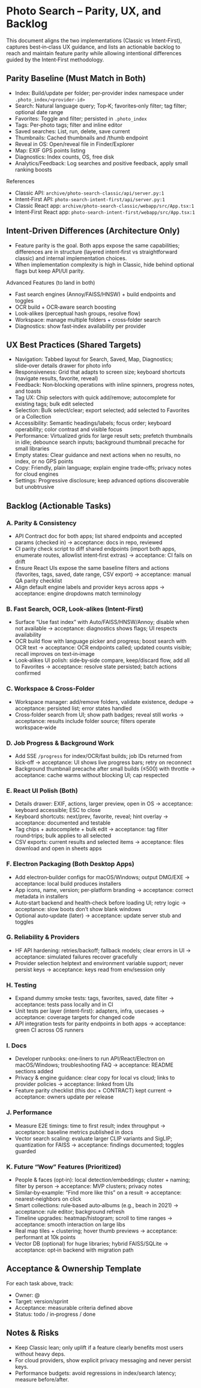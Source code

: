 # Photo Search – Parity, UX, and Backlog

This document aligns the two implementations (Classic vs Intent‑First), captures best‑in‑class UX guidance, and lists an actionable backlog to reach and maintain feature parity while allowing intentional differences guided by the Intent‑First methodology.


## Parity Baseline (Must Match in Both)
- Index: Build/update per folder; per‑provider index namespace under `.photo_index/<provider-id>`
- Search: Natural language query; Top‑K; favorites‑only filter; tag filter; optional date range
- Favorites: Toggle and filter; persisted in `.photo_index`
- Tags: Per‑photo tags; filter and inline editor
- Saved searches: List, run, delete, save current
- Thumbnails: Cached thumbnails and /thumb endpoint
- Reveal in OS: Open/reveal file in Finder/Explorer
- Map: EXIF GPS points listing
- Diagnostics: Index counts, OS, free disk
- Analytics/Feedback: Log searches and positive feedback, apply small ranking boosts

References
- Classic API: `archive/photo-search-classic/api/server.py:1`
- Intent‑First API: `photo-search-intent-first/api/server.py:1`
- Classic React app: `archive/photo-search-classic/webapp/src/App.tsx:1`
- Intent‑First React app: `photo-search-intent-first/webapp/src/App.tsx:1`


## Intent‑Driven Differences (Architecture Only)
- Feature parity is the goal. Both apps expose the same capabilities; differences are in structure (layered intent‑first vs straightforward classic) and internal implementation choices.
- When implementation complexity is high in Classic, hide behind optional flags but keep API/UI parity.

Advanced Features (to land in both)
- Fast search engines (Annoy/FAISS/HNSW) + build endpoints and toggles
- OCR build + OCR‑aware search boosting
- Look‑alikes (perceptual hash groups, resolve flow)
- Workspace: manage multiple folders + cross‑folder search
- Diagnostics: show fast‑index availability per provider


## UX Best Practices (Shared Targets)
- Navigation: Tabbed layout for Search, Saved, Map, Diagnostics; slide‑over details drawer for photo info
- Responsiveness: Grid that adapts to screen size; keyboard shortcuts (navigate results, favorite, reveal)
- Feedback: Non‑blocking operations with inline spinners, progress notes, and toasts
- Tag UX: Chip selectors with quick add/remove; autocomplete for existing tags; bulk edit selected
- Selection: Bulk select/clear; export selected; add selected to Favorites or a Collection
- Accessibility: Semantic headings/labels; focus order; keyboard operability; color contrast and visible focus
- Performance: Virtualized grids for large result sets; prefetch thumbnails in idle; debounce search inputs; background thumbnail precache for small libraries
- Empty states: Clear guidance and next actions when no results, no index, or no GPS points
- Copy: Friendly, plain language; explain engine trade‑offs; privacy notes for cloud engines
- Settings: Progressive disclosure; keep advanced options discoverable but unobtrusive


## Backlog (Actionable Tasks)

### A. Parity & Consistency
- API Contract doc for both apps; list shared endpoints and accepted params (checked in) → acceptance: docs in repo, reviewed
- CI parity check script to diff shared endpoints (import both apps, enumerate routes, allowlist intent‑first extras) → acceptance: CI fails on drift
- Ensure React UIs expose the same baseline filters and actions (favorites, tags, saved, date range, CSV export) → acceptance: manual QA parity checklist
- Align default engine labels and provider keys across apps → acceptance: engine dropdowns match terminology

### B. Fast Search, OCR, Look‑alikes (Intent‑First)
- Surface “Use fast index” with Auto/FAISS/HNSW/Annoy; disable when not available → acceptance: diagnostics shows flags; UI respects availability
- OCR build flow with language picker and progress; boost search with OCR text → acceptance: OCR endpoints called; updated counts visible; recall improves on text‑in‑image
- Look‑alikes UI polish: side‑by‑side compare, keep/discard flow, add all to Favorites → acceptance: resolve state persisted; batch actions confirmed

### C. Workspace & Cross‑Folder
- Workspace manager: add/remove folders, validate existence, dedupe → acceptance: persisted list; error states handled
- Cross‑folder search from UI; show path badges; reveal still works → acceptance: results include folder source; filters operate workspace‑wide

### D. Job Progress & Background Work
- Add SSE `/progress` for index/OCR/fast builds; job IDs returned from kick‑off → acceptance: UI shows live progress bars; retry on reconnect
- Background thumbnail precache after small builds (≤500) with throttle → acceptance: cache warms without blocking UI; cap respected

### E. React UI Polish (Both)
- Details drawer: EXIF, actions, larger preview, open in OS → acceptance: keyboard accessible; ESC to close
- Keyboard shortcuts: next/prev, favorite, reveal; hint overlay → acceptance: documented and testable
- Tag chips + autocomplete + bulk edit → acceptance: tag filter round‑trips; bulk applies to all selected
- CSV exports: current results and selected items → acceptance: files download and open in sheets apps

### F. Electron Packaging (Both Desktop Apps)
- Add electron‑builder configs for macOS/Windows; output DMG/EXE → acceptance: local build produces installers
- App icons, name, version; per‑platform branding → acceptance: correct metadata in installers
- Auto‑start backend and health‑check before loading UI; retry logic → acceptance: slow boots don’t show blank windows
- Optional auto‑update (later) → acceptance: update server stub and toggles

### G. Reliability & Providers
- HF API hardening: retries/backoff; fallback models; clear errors in UI → acceptance: simulated failures recover gracefully
- Provider selection helptext and environment variable support; never persist keys → acceptance: keys read from env/session only

### H. Testing
- Expand dummy smoke tests: tags, favorites, saved, date filter → acceptance: tests pass locally and in CI
- Unit tests per layer (intent‑first): adapters, infra, usecases → acceptance: coverage targets for changed code
- API integration tests for parity endpoints in both apps → acceptance: green CI across OS runners

### I. Docs
- Developer runbooks: one‑liners to run API/React/Electron on macOS/Windows; troubleshooting FAQ → acceptance: README sections added
- Privacy & engine guidance: clear copy for local vs cloud; links to provider policies → acceptance: linked from UIs
- Feature parity checklist (this doc + CONTRACT) kept current → acceptance: owners update per release

### J. Performance
- Measure E2E timings: time to first result; index throughput → acceptance: baseline metrics published in docs
- Vector search scaling: evaluate larger CLIP variants and SigLIP; quantization for FAISS → acceptance: findings documented; toggles guarded

### K. Future “Wow” Features (Prioritized)
- People & faces (opt‑in): local detection/embeddings; cluster + naming; filter by person → acceptance: MVP clusters; privacy notes
- Similar‑by‑example: “Find more like this” on a result → acceptance: nearest‑neighbors on click
- Smart collections: rule‑based auto‑albums (e.g., beach in 2021) → acceptance: rule editor; background refresh
- Timeline upgrades: heatmap/histogram; scroll to time ranges → acceptance: smooth interaction on large libs
- Real map tiles + clustering; hover thumb previews → acceptance: performant at 10k points
- Vector DB (optional) for huge libraries; hybrid FAISS/SQLite → acceptance: opt‑in backend with migration path


## Acceptance & Ownership Template
For each task above, track:
- Owner: @
- Target: version/sprint
- Acceptance: measurable criteria defined above
- Status: todo / in‑progress / done


## Notes & Risks
- Keep Classic lean; only uplift if a feature clearly benefits most users without heavy deps.
- For cloud providers, show explicit privacy messaging and never persist keys.
- Performance budgets: avoid regressions in index/search latency; measure before/after.
